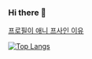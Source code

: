 ### Hi there 👋

[프로필이 애니 프사인 이유](https://www.youtube.com/watch?v=iddwmz_2nzo&ab_channel=%EC%BD%94%EB%94%A9%EC%95%A0%ED%94%8C&t=333)

<!--
**imsang27/imsang27** is a ✨ _special_ ✨ repository because its `README.md` (this file) appears on your GitHub profile.

Here are some ideas to get you started:

- 🔭 I’m currently working on ...
- 🌱 I’m currently learning ...
- 👯 I’m looking to collaborate on ...
- 🤔 I’m looking for help with ...
- 💬 Ask me about ...
- 📫 How to reach me: ...
- 😄 Pronouns: ...
- ⚡ Fun fact: ...
-->

[![Top Langs](https://github-readme-stats.vercel.app/api/top-langs/?username=imsang27)](https://github.com/anuraghazra/github-readme-stats)
